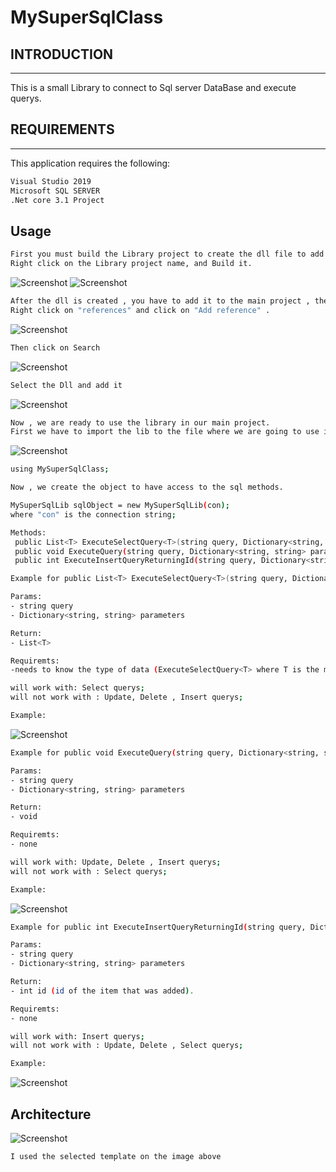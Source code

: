 # MySuperSqlClass

## INTRODUCTION
------------

This is a small Library to connect to Sql server DataBase and execute querys.

## REQUIREMENTS
------------

This application requires the following:

```bash
Visual Studio 2019
Microsoft SQL SERVER
.Net core 3.1 Project
```
## Usage

```bash
First you must build the Library project to create the dll file to add as reference to the main project. 
Right click on the Library project name, and Build it.
```
![Screenshot](screenshot1.png)
![Screenshot](screenshot2.png)

```bash
After the dll is created , you have to add it to the main project , the project where you will use the library.
Right click on "references" and click on "Add reference" .
```
![Screenshot](screenshot3.png)

```bash
Then click on Search
```
![Screenshot](screenshot4.png)

```bash
Select the Dll and add it
```
![Screenshot](screenshot5.png)

```bash
Now , we are ready to use the library in our main project.
First we have to import the lib to the file where we are going to use it.
```
![Screenshot](screenshot6.png)

```bash
using MySuperSqlClass;
```

```bash
Now , we create the object to have access to the sql methods.
```
```bash
MySuperSqlLib sqlObject = new MySuperSqlLib(con);
where "con" is the connection string;
```
```bash
Methods:
 public List<T> ExecuteSelectQuery<T>(string query, Dictionary<string, string> parameters) where T : new()
 public void ExecuteQuery(string query, Dictionary<string, string> parameters)
 public int ExecuteInsertQueryReturningId(string query, Dictionary<string, string> parameters)
```
```bash
Example for public List<T> ExecuteSelectQuery<T>(string query, Dictionary<string, string> parameters) where T : new()

Params:
- string query
- Dictionary<string, string> parameters

Return:
- List<T>

Requiremts:
-needs to know the type of data (ExecuteSelectQuery<T> where T is the model/class and has to reflect the database table fields)

will work with: Select querys;
will not work with : Update, Delete , Insert querys;

Example:
```
![Screenshot](screenshot7.png)

```bash
Example for public void ExecuteQuery(string query, Dictionary<string, string> parameters)

Params:
- string query
- Dictionary<string, string> parameters

Return:
- void

Requiremts:
- none

will work with: Update, Delete , Insert querys; 
will not work with : Select querys;

Example:
```
![Screenshot](screenshot8.png)

```bash
Example for public int ExecuteInsertQueryReturningId(string query, Dictionary<string, string> parameters)

Params:
- string query
- Dictionary<string, string> parameters

Return:
- int id (id of the item that was added).

Requiremts:
- none

will work with: Insert querys; 
will not work with : Update, Delete , Select querys;

Example:
```
![Screenshot](screenshot9.png)

## Architecture

![Screenshot](screenshot.jpg)

```bash
I used the selected template on the image above
```